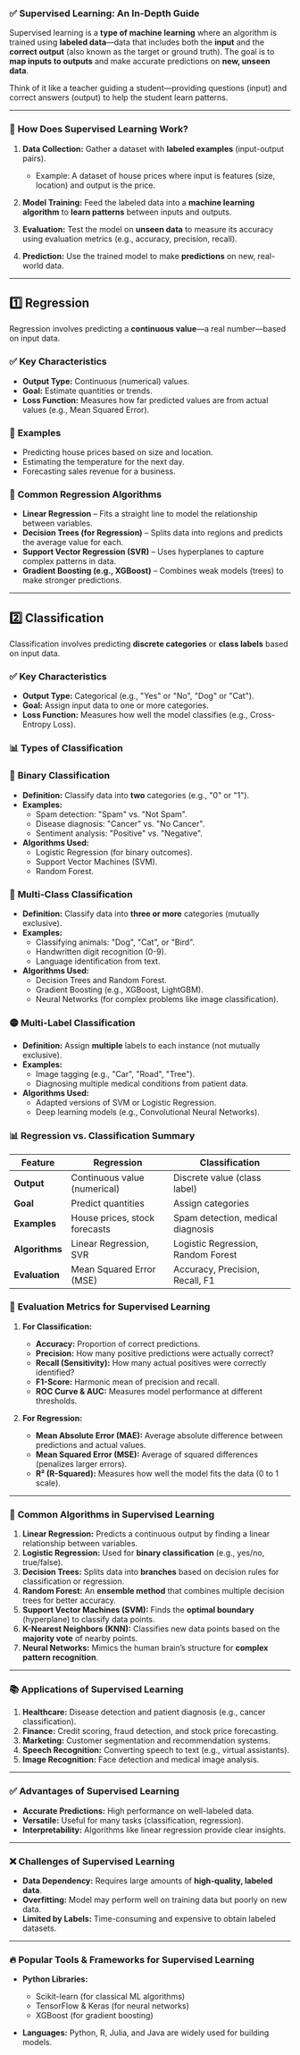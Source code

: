### ✅ **Supervised Learning: An In-Depth Guide**  

Supervised learning is a **type of machine learning** where an algorithm is trained using **labeled data**—data that includes both the **input** and the **correct output** (also known as the target or ground truth). The goal is to **map inputs to outputs** and make accurate predictions on **new, unseen data**.  

Think of it like a teacher guiding a student—providing questions (input) and correct answers (output) to help the student learn patterns.  

---

### 🧠 **How Does Supervised Learning Work?**  

1. **Data Collection:** Gather a dataset with **labeled examples** (input-output pairs).  
   - Example: A dataset of house prices where input is features (size, location) and output is the price.  

2. **Model Training:** Feed the labeled data into a **machine learning algorithm** to **learn patterns** between inputs and outputs.  

3. **Evaluation:** Test the model on **unseen data** to measure its accuracy using evaluation metrics (e.g., accuracy, precision, recall).  

4. **Prediction:** Use the trained model to make **predictions** on new, real-world data.  

---

## 1️⃣ **Regression**  
Regression involves predicting a **continuous value**—a real number—based on input data.

### ✅ **Key Characteristics**  
- **Output Type:** Continuous (numerical) values.  
- **Goal:** Estimate quantities or trends.  
- **Loss Function:** Measures how far predicted values are from actual values (e.g., Mean Squared Error).  

### 📌 **Examples**  
- Predicting house prices based on size and location.  
- Estimating the temperature for the next day.  
- Forecasting sales revenue for a business.  

### 🔎 **Common Regression Algorithms**  
- **Linear Regression** – Fits a straight line to model the relationship between variables.  
- **Decision Trees (for Regression)** – Splits data into regions and predicts the average value for each.  
- **Support Vector Regression (SVR)** – Uses hyperplanes to capture complex patterns in data.  
- **Gradient Boosting (e.g., XGBoost)** – Combines weak models (trees) to make stronger predictions.  

---

## 2️⃣ **Classification**  
Classification involves predicting **discrete categories** or **class labels** based on input data.

### ✅ **Key Characteristics**  
- **Output Type:** Categorical (e.g., "Yes" or "No", "Dog" or "Cat").  
- **Goal:** Assign input data to one or more categories.  
- **Loss Function:** Measures how well the model classifies (e.g., Cross-Entropy Loss).  

### 📊 **Types of Classification**  

### 🔵 **Binary Classification**  
- **Definition:** Classify data into **two** categories (e.g., "0" or "1").  
- **Examples:**  
   - Spam detection: "Spam" vs. "Not Spam".  
   - Disease diagnosis: "Cancer" vs. "No Cancer".  
   - Sentiment analysis: "Positive" vs. "Negative".  
- **Algorithms Used:**  
   - Logistic Regression (for binary outcomes).  
   - Support Vector Machines (SVM).  
   - Random Forest.  

### 🔴 **Multi-Class Classification**  
- **Definition:** Classify data into **three or more** categories (mutually exclusive).  
- **Examples:**  
   - Classifying animals: "Dog", "Cat", or "Bird".  
   - Handwritten digit recognition (0-9).  
   - Language identification from text.  
- **Algorithms Used:**  
   - Decision Trees and Random Forest.  
   - Gradient Boosting (e.g., XGBoost, LightGBM).  
   - Neural Networks (for complex problems like image classification).  

### 🟡 **Multi-Label Classification**  
- **Definition:** Assign **multiple** labels to each instance (not mutually exclusive).  
- **Examples:**  
   - Image tagging (e.g., "Car", "Road", "Tree").  
   - Diagnosing multiple medical conditions from patient data.  
- **Algorithms Used:**  
   - Adapted versions of SVM or Logistic Regression.  
   - Deep learning models (e.g., Convolutional Neural Networks).  


### 📊 **Regression vs. Classification Summary**  

| Feature            | Regression                    | Classification                   |
|--------------------|--------------------------------|----------------------------------|
| **Output**         | Continuous value (numerical)    | Discrete value (class label)     |
| **Goal**           | Predict quantities              | Assign categories                |
| **Examples**       | House prices, stock forecasts   | Spam detection, medical diagnosis|
| **Algorithms**     | Linear Regression, SVR          | Logistic Regression, Random Forest|
| **Evaluation**     | Mean Squared Error (MSE)        | Accuracy, Precision, Recall, F1  |

### 📏 **Evaluation Metrics for Supervised Learning**  

1. **For Classification:**  
   - **Accuracy:** Proportion of correct predictions.  
   - **Precision:** How many positive predictions were actually correct?  
   - **Recall (Sensitivity):** How many actual positives were correctly identified?  
   - **F1-Score:** Harmonic mean of precision and recall.  
   - **ROC Curve & AUC:** Measures model performance at different thresholds.  

2. **For Regression:**  
   - **Mean Absolute Error (MAE):** Average absolute difference between predictions and actual values.  
   - **Mean Squared Error (MSE):** Average of squared differences (penalizes larger errors).  
   - **R² (R-Squared):** Measures how well the model fits the data (0 to 1 scale).  

---

### 🔢 **Common Algorithms in Supervised Learning**  

1. **Linear Regression:** Predicts a continuous output by finding a linear relationship between variables.  
2. **Logistic Regression:** Used for **binary classification** (e.g., yes/no, true/false).  
3. **Decision Trees:** Splits data into **branches** based on decision rules for classification or regression.  
4. **Random Forest:** An **ensemble method** that combines multiple decision trees for better accuracy.  
5. **Support Vector Machines (SVM):** Finds the **optimal boundary** (hyperplane) to classify data points.  
6. **K-Nearest Neighbors (KNN):** Classifies new data points based on the **majority vote** of nearby points.  
7. **Neural Networks:** Mimics the human brain’s structure for **complex pattern recognition**.  

---

### 📚 **Applications of Supervised Learning**  

1. **Healthcare:** Disease detection and patient diagnosis (e.g., cancer classification).  
2. **Finance:** Credit scoring, fraud detection, and stock price forecasting.  
3. **Marketing:** Customer segmentation and recommendation systems.  
4. **Speech Recognition:** Converting speech to text (e.g., virtual assistants).  
5. **Image Recognition:** Face detection and medical image analysis.  

---

### ✅ **Advantages of Supervised Learning**  

- **Accurate Predictions:** High performance on well-labeled data.  
- **Versatile:** Useful for many tasks (classification, regression).  
- **Interpretability:** Algorithms like linear regression provide clear insights.  

---

### ❌ **Challenges of Supervised Learning**  

- **Data Dependency:** Requires large amounts of **high-quality, labeled data**.  
- **Overfitting:** Model may perform well on training data but poorly on new data.  
- **Limited by Labels:** Time-consuming and expensive to obtain labeled datasets.  

---

### 🔥 **Popular Tools & Frameworks for Supervised Learning**  

- **Python Libraries:**  
   - Scikit-learn (for classical ML algorithms)  
   - TensorFlow & Keras (for neural networks)  
   - XGBoost (for gradient boosting)  

- **Languages:** Python, R, Julia, and Java are widely used for building models.  
